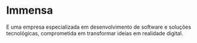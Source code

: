 # Immensa 

E uma empresa especializada em desenvolvimento de software e soluções tecnológicas, comprometida em transformar ideias em realidade digital.
